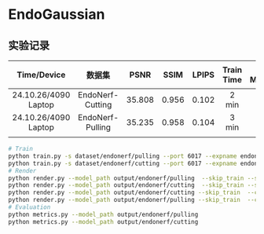 # EndoGaussian


## 实验记录

|     Time/Device      |      数据集      |  PSNR  | SSIM  | LPIPS | Train Time | GPU Memory | 迭代次数 |
| :------------------: | :--------------: | :----: | :---: | :---: | :--------: | :--------: | :------: |
| 24.10.26/4090 Laptop | EndoNerf-Cutting | 35.808 | 0.956 | 0.102 |   2 min    |    5 GB    |  1K+3K   |
| 24.10.26/4090 Laptop | EndoNerf-Pulling | 35.235 | 0.958 | 0.104 |   3 min    |    3 GB    |  1K+3K   |
|                      |                  |        |       |       |            |            |          |

```bash
# Train
python train.py -s dataset/endonerf/pulling --port 6017 --expname endonerf/pulling --configs arguments/endonerf/pulling.py 
python train.py -s dataset/endonerf/cutting --port 6017 --expname endonerf/cutting --configs arguments/endonerf/cutting.py
# Render
python render.py --model_path output/endonerf/pulling  --skip_train --skip_video --configs arguments/endonerf/pulling.py
python render.py --model_path output/endonerf/cutting  --skip_train --skip_video --configs arguments/endonerf/cutting.py
python render.py --model_path output/endonerf/cutting --skip_train  --configs arguments/endonerf/cutting.py
python render.py --model_path output/endonerf/pulling --skip_train  --configs arguments/endonerf/pulling.py
# Evaluation
python metrics.py --model_path output/endonerf/pulling
python metrics.py --model_path output/endonerf/cutting
```


